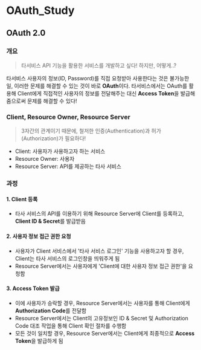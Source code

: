 # OAuth_Study

## OAuth 2.0

### 개요
>타서비스 API 기능을 활용한 서비스를 개발하고 싶다! 하지만, 어떻게..?

타서비스 사용자의 정보(ID, Password)를 직접 요청받아 사용한다는 것은 불가능한 일, 이러한 문제를 해결할 수 있는 것이 바로 **OAuth**이다. 타서비스에서는 OAuth를 활용해 Client에게 직접적인 사용자의 정보를 전달해주는 대신 **Access Token**을 발급해 줌으로써 문제를 해결할 수 있다!

### Client, Resource Owner, Resource Server
>3자간의 관계이기 때문에, 철저한 인증(Authentication)과 허가(Authorization)가 필요하다!

- Client: 사용자가 사용하고자 하는 서비스
- Resource Owner: 사용자
- Resource Server: API를 제공하는 타사 서비스

### 과정

#### 1. Client 등록
- 타사 서비스의 API를 이용하기 위해 Resource Server에 Client를 등록하고, **Client ID & Secret**를 발급받음

#### 2. 사용자 정보 접근 권한 요청
- 사용자가 Client 서비스에서 '타사 서비스 로그인' 기능을 사용하고자 할 경우, Client는 타사 서비스의 로그인창을 띄워주게 됨
- Resource Server에서는 사용자에게 'Client에 대한 사용자 정보 접근 권한'을 요청함

#### 3. Access Token 발급
- 이에 사용자가 승락할 경우, Resource Server에서는 사용자를 통해 Client에게 **Authorization Code**를 전달함
- Resource Server에서는 Client의 고유정보인 ID & Secret 및 Authorization Code 대조 작업을 통해 Client 확인 절차를 수행함
- 모든 것이 일치할 경우, Resource Server에서는 Client에게 최종적으로 **Access Token**을 발급하게 됨
